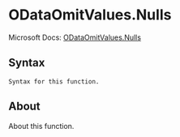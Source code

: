 ---
---

# ODataOmitValues.Nulls

Microsoft Docs: [ODataOmitValues.Nulls](https://docs.microsoft.com/en-us/powerquery-m/odataomitvalues-nulls)

## Syntax

```
Syntax for this function.
```

## About

About this function.

